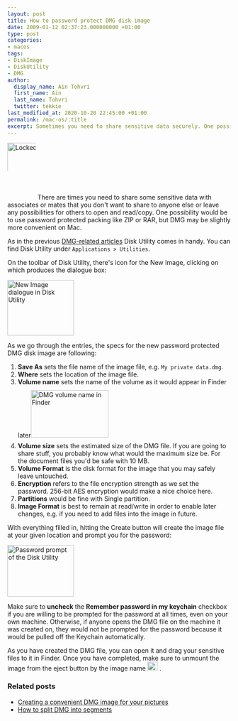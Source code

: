 ```yaml
---
layout: post
title: How to password protect DMG disk image
date: 2009-01-12 02:37:23.000000000 +01:00
type: post
categories:
- macos
tags:
- DiskImage
- DiskUtility
- DMG
author:
  display_name: Ain Tohvri
  first_name: Ain
  last_name: Tohvri
  twitter: tekkie
last_modified_at: 2020-10-20 22:45:00 +01:00
permalink: /mac-os/:title
excerpt: Sometimes you need to share sensitive data securely. One possibility would be to use password protected packing like ZIP or RAR, but DMG may be slightly more convenient on Mac.
---
```

<img style="max-width:64px; max-height:64px;" src="{{ site.baseurl }}/assets/folder_locked.png" alt="Locked folder" title="Locked folder" width="128" height="128" class="teaser-image--left"> There are times you need to share some sensitive data with associates or mates that you don't want to share to anyone else or leave any possibilities for others to open and read/copy. One possibility would be to use password protected packing like ZIP or RAR, but DMG may be slightly more convenient on Mac.

As in the previous [DMG-related articles](#related-posts) Disk Utility comes in handy. You can find Disk Utility under `Applications > Utilities`.

On the toolbar of Disk Utility, there's icon for the New Image, clicking on which produces the dialogue box:

<a href="/assets/uploads/2009/01/picture-9.png"><img class="alignnone size-thumbnail wp-image-247" title="New Image dialogue in Disk Utility" src="{{ site.baseurl }}/assets/picture-9-150x125.png" alt="New Image dialogue in Disk Utility" width="150" height="125" /></a>

As we go through the entries, the specs for the new password protected DMG disk image are following:

1. __Save As__ sets the file name of the image file, e.g. `My private data.dmg`.
2. __Where__ sets the location of the image file.
3. __Volume name__ sets the name of the volume as it would appear in Finder later<img style="padding:10px 0px 10px 0px;" title="DMG volume name in Finder" src="{{ site.baseurl }}/assets/picture-10.png" alt="DMG volume name in Finder" width="175" height="107">
4. __Volume size__ sets the estimated size of the DMG file. If you are going to share stuff, you probably know what would the maximum size be. For the document files you'd be safe with 10 MB.
5. __Volume Format__ is the disk format for the image that you may safely leave untouched.
6. __Encryption__ refers to the file encryption strength as we set the password. 256-bit AES encryption would make a nice choice here.
7. __Partitions__ would be fine with Single partition.
8. __Image Format__ is best to remain at read/write in order to enable later changes, e.g. if you need to add files into the image in future.

With everything filled in, hitting the Create button will create the image file at your given location and prompt you for the password:

<a href="/assets/uploads/2009/01/picture-11.png"><img class="alignnone size-thumbnail wp-image-249" title="Password prompt of the Disk Utility" src="{{ site.baseurl }}/assets/picture-11-150x116.png" alt="Password prompt of the Disk Utility" width="150" height="116" /></a>

Make sure to __uncheck__ the __Remember password in my keychain__ checkbox if you are willing to be prompted for the password at all times, even on your own machine. Otherwise, if anyone opens the DMG file on the machine it was created on, they would not be prompted for the password because it would be pulled off the Keychain automatically.

As you have created the DMG file, you can open it and drag your sensitive files to it in Finder. Once you have completed, make sure to unmount the image from the eject button by the image name <img title="Eject volume button in Finder" src="{{ site.baseurl }}/assets/picture-12.png" alt="Eject volume button in Finder" width="23" height="20" /> .

### Related posts

- [Creating a convenient DMG image for your pictures](/mac-os/creating-a-convenient-dmg-image-for-your-pictures "Permanent Link to Creating a convenient DMG image for your pictures")
- [How to split DMG into segments](/mac-os/how-to-split-dmg-into-segments)

